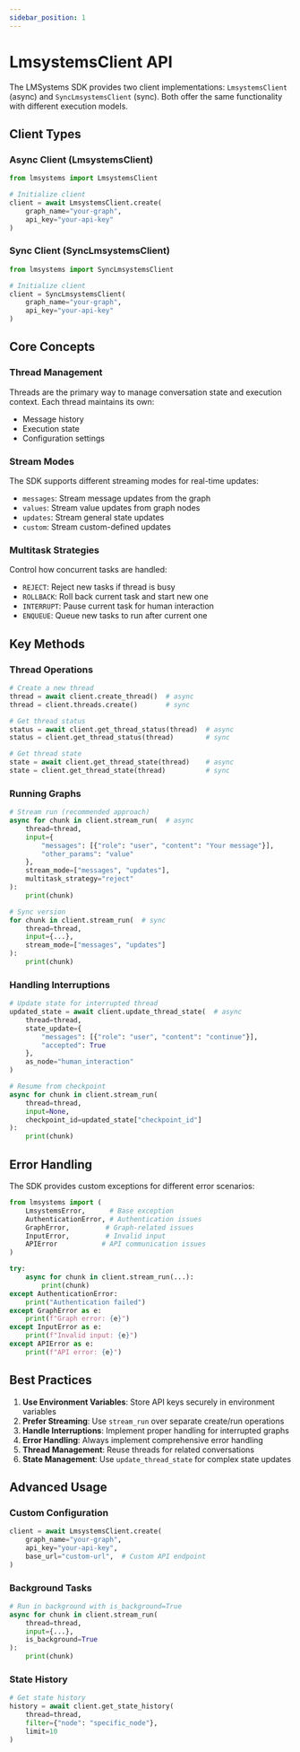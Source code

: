 ```yaml
---
sidebar_position: 1
---
```


# LmsystemsClient API

The LMSystems SDK provides two client implementations: `LmsystemsClient` (async) and `SyncLmsystemsClient` (sync). Both offer the same functionality with different execution models.

## Client Types

### Async Client (LmsystemsClient)

```python
from lmsystems import LmsystemsClient

# Initialize client
client = await LmsystemsClient.create(
    graph_name="your-graph",
    api_key="your-api-key"
)
```

### Sync Client (SyncLmsystemsClient)

```python
from lmsystems import SyncLmsystemsClient

# Initialize client
client = SyncLmsystemsClient(
    graph_name="your-graph",
    api_key="your-api-key"
)
```

## Core Concepts

### Thread Management

Threads are the primary way to manage conversation state and execution context. Each thread maintains its own:
- Message history
- Execution state
- Configuration settings

### Stream Modes

The SDK supports different streaming modes for real-time updates:
- `messages`: Stream message updates from the graph
- `values`: Stream value updates from graph nodes
- `updates`: Stream general state updates
- `custom`: Stream custom-defined updates

### Multitask Strategies

Control how concurrent tasks are handled:
- `REJECT`: Reject new tasks if thread is busy
- `ROLLBACK`: Roll back current task and start new one
- `INTERRUPT`: Pause current task for human interaction
- `ENQUEUE`: Queue new tasks to run after current one

## Key Methods

### Thread Operations

```python
# Create a new thread
thread = await client.create_thread()  # async
thread = client.threads.create()       # sync

# Get thread status
status = await client.get_thread_status(thread)  # async
status = client.get_thread_status(thread)        # sync

# Get thread state
state = await client.get_thread_state(thread)    # async
state = client.get_thread_state(thread)          # sync
```

### Running Graphs

```python
# Stream run (recommended approach)
async for chunk in client.stream_run(  # async
    thread=thread,
    input={
        "messages": [{"role": "user", "content": "Your message"}],
        "other_params": "value"
    },
    stream_mode=["messages", "updates"],
    multitask_strategy="reject"
):
    print(chunk)

# Sync version
for chunk in client.stream_run(  # sync
    thread=thread,
    input={...},
    stream_mode=["messages", "updates"]
):
    print(chunk)
```

### Handling Interruptions

```python
# Update state for interrupted thread
updated_state = await client.update_thread_state(  # async
    thread=thread,
    state_update={
        "messages": [{"role": "user", "content": "continue"}],
        "accepted": True
    },
    as_node="human_interaction"
)

# Resume from checkpoint
async for chunk in client.stream_run(
    thread=thread,
    input=None,
    checkpoint_id=updated_state["checkpoint_id"]
):
    print(chunk)
```

## Error Handling

The SDK provides custom exceptions for different error scenarios:

```python
from lmsystems import (
    LmsystemsError,      # Base exception
    AuthenticationError, # Authentication issues
    GraphError,         # Graph-related issues
    InputError,         # Invalid input
    APIError           # API communication issues
)

try:
    async for chunk in client.stream_run(...):
        print(chunk)
except AuthenticationError:
    print("Authentication failed")
except GraphError as e:
    print(f"Graph error: {e}")
except InputError as e:
    print(f"Invalid input: {e}")
except APIError as e:
    print(f"API error: {e}")
```

## Best Practices

1. **Use Environment Variables**: Store API keys securely in environment variables
2. **Prefer Streaming**: Use `stream_run` over separate create/run operations
3. **Handle Interruptions**: Implement proper handling for interrupted graphs
4. **Error Handling**: Always implement comprehensive error handling
5. **Thread Management**: Reuse threads for related conversations
6. **State Management**: Use `update_thread_state` for complex state updates

## Advanced Usage

### Custom Configuration

```python
client = await LmsystemsClient.create(
    graph_name="your-graph",
    api_key="your-api-key",
    base_url="custom-url",  # Custom API endpoint
)
```

### Background Tasks

```python
# Run in background with is_background=True
async for chunk in client.stream_run(
    thread=thread,
    input={...},
    is_background=True
):
    print(chunk)
```

### State History

```python
# Get state history
history = await client.get_state_history(
    thread=thread,
    filter={"node": "specific_node"},
    limit=10
)
```